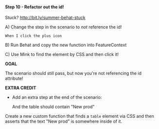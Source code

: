 #### Step 10 - Refactor out the id!
Stuck? http://bit.ly/summer-behat-stuck

A) Change the step in the scenario to *not* reference the id!

    When I click the plus icon

B) Run Behat and copy the new function into FeatureContext

C) Use Mink to find the element by CSS and then click it!

**GOAL**

The scenario should still pass, but now you're not referencing
the id attribute!

**EXTRA CREDIT**

* Add an extra step at the end of the scenario:

    And the table should contain "New prod"

Create a new custom function that finds a `table` element via CSS
and then asserts that the text "New prod" is somewhere inside of it.

